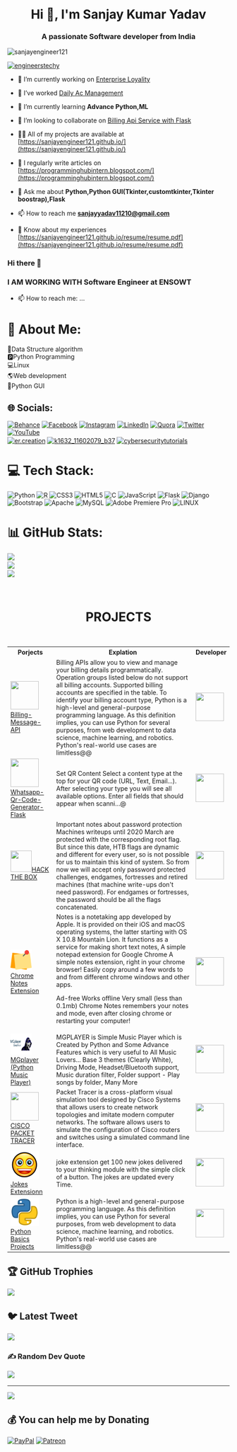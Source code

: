 <h1 align="center">Hi 👋, I'm Sanjay Kumar Yadav</h1>
<h3 align="center">A passionate Software developer from India</h3>

<p align="left"> <img src="https://komarev.com/ghpvc/?username=sanjayengineer121&label=Profile%20views&color=0e75b6&style=flat" alt="sanjayengineer121" /> </p>

<p align="left"> <a href="https://twitter.com/engineerstechy" target="blank"><img src="https://img.shields.io/twitter/follow/engineerstechy?logo=twitter&style=for-the-badge" alt="engineerstechy" /></a> </p>



- 🔭 I’m currently working on [Enterprise Loyality](https://github.com/sanjayengineer121/EnterpriseLoyality)
- 🔭 I’ve worked [Daily Ac Management](https://github.com/sanjayengineer121/Daily_Ac_report)

- 🌱 I’m currently learning **Advance Python,ML**

- 👯 I’m looking to collaborate on [Billing Api Service with Flask](https://github.com/sanjayengineer121/BILLING_API)

- 👨‍💻 All of my projects are available at [https://sanjayengineer121.github.io/](https://sanjayengineer121.github.io/)

- 📝 I regularly write articles on [https://programminghubintern.blogspot.com/](https://programminghubintern.blogspot.com/)

- 💬 Ask me about **Python,Python GUI(Tkinter,customtkinter,Tkinter boostrap),Flask**

- 📫 How to reach me **sanjayyadav11210@gmail.com**

- 📄 Know about my experiences [https://sanjayengineer121.github.io/resume/resume.pdf](https://sanjayengineer121.github.io/resume/resume.pdf)

### Hi there 👋
### I AM WORKING WITH Software Engineer at ENSOWT
- 📫 How to reach me: ...



# 💫 About Me:
🌱Data Structure algorithm<br>🅿Python Programming<br>💻Linux<br>🌎Web development<br>🐍Python GUI


## 🌐 Socials:
[![Behance](https://img.shields.io/badge/Behance-1769ff?logo=behance&logoColor=white)](https://behance.net/sanjayyadav114) [![Facebook](https://img.shields.io/badge/Facebook-%231877F2.svg?logo=Facebook&logoColor=white)](https://facebook.com/HotClubstatus) [![Instagram](https://img.shields.io/badge/Instagram-%23E4405F.svg?logo=Instagram&logoColor=white)](https://instagram.com/creative_edits17) [![LinkedIn](https://img.shields.io/badge/LinkedIn-%230077B5.svg?logo=linkedin&logoColor=white)](https://linkedin.com/in/ersanjay19) [![Quora](https://img.shields.io/badge/Quora-%23B92B27.svg?logo=Quora&logoColor=white)](https://quora.com/profile/https://programminghubintern.blogspot.com/) [![Twitter](https://img.shields.io/badge/Twitter-%231DA1F2.svg?logo=Twitter&logoColor=white)](https://twitter.com/engineerstechy) [![YouTube](https://img.shields.io/badge/YouTube-%23FF0000.svg?logo=YouTube&logoColor=white)](https://youtube.com/@er.creation)
<br>
<a href="https://www.youtube.com/c/er.creation" target="blank"><img align="center" src="https://raw.githubusercontent.com/rahuldkjain/github-profile-readme-generator/master/src/images/icons/Social/youtube.svg" alt="er.creation" height="30" width="40" /></a>
<a href="https://www.hackerearth.com/k1632_11602079_b37" target="blank"><img align="center" src="https://raw.githubusercontent.com/rahuldkjain/github-profile-readme-generator/master/src/images/icons/Social/hackerearth.svg" alt="k1632_11602079_b37" height="30" width="40" /></a>
<a href="https://auth.geeksforgeeks.org/user/cybersecuritytutorials" target="blank"><img align="center" src="https://raw.githubusercontent.com/rahuldkjain/github-profile-readme-generator/master/src/images/icons/Social/geeks-for-geeks.svg" alt="cybersecuritytutorials" height="30" width="40" /></a>

# 💻 Tech Stack:
![Python](https://img.shields.io/badge/python-3670A0?style=plastic&logo=python&logoColor=ffdd54) ![R](https://img.shields.io/badge/r-%23276DC3.svg?style=plastic&logo=r&logoColor=white) ![CSS3](https://img.shields.io/badge/css3-%231572B6.svg?style=plastic&logo=css3&logoColor=white) ![HTML5](https://img.shields.io/badge/html5-%23E34F26.svg?style=plastic&logo=html5&logoColor=white) ![C](https://img.shields.io/badge/c-%2300599C.svg?style=plastic&logo=c&logoColor=white) ![JavaScript](https://img.shields.io/badge/javascript-%23323330.svg?style=plastic&logo=javascript&logoColor=%23F7DF1E) ![Flask](https://img.shields.io/badge/flask-%23000.svg?style=plastic&logo=flask&logoColor=white) ![Django](https://img.shields.io/badge/django-%23092E20.svg?style=plastic&logo=django&logoColor=white) ![Bootstrap](https://img.shields.io/badge/bootstrap-%23563D7C.svg?style=plastic&logo=bootstrap&logoColor=white) ![Apache](https://img.shields.io/badge/apache-%23D42029.svg?style=plastic&logo=apache&logoColor=white) ![MySQL](https://img.shields.io/badge/mysql-%2300f.svg?style=plastic&logo=mysql&logoColor=white) ![Adobe Premiere Pro](https://img.shields.io/badge/Adobe%20Premiere%20Pro-9999FF.svg?style=plastic&logo=Adobe%20Premiere%20Pro&logoColor=white) ![LINUX](https://img.shields.io/badge/Linux-FCC624?style=plastic&logo=linux&logoColor=black)
# 📊 GitHub Stats:
![](https://github-readme-stats.vercel.app/api?username=sanjayengineer121&theme=dark&hide_border=false&include_all_commits=false&count_private=false)<br/>
![](https://github-readme-streak-stats.herokuapp.com/?user=sanjayengineer121&theme=dark&hide_border=false)<br/>
![](https://github-readme-stats.vercel.app/api/top-langs/?username=sanjayengineer121&theme=dark&hide_border=false&include_all_commits=false&count_private=false&layout=compact)

<br>
<h1 align="center">PROJECTS</h1><br>



<table style="width:100%">
  <tr>
    <th>Porjects</th>
    <th>Explation</th>
    <th>Developer</th>
  </tr>
   <tr>
    <td><a href="https://github.com/sanjayengineer121/BILLING_API" target="_blank"> <img src="https://github.com/sanjayengineer121/BILLING_API/blob/main/billing.ico" height="64px" width="64px">Billing-Message-API</td>
    <td>Billing APIs allow you to view and manage your billing details programmatically. Operation groups listed below do not support all billing accounts. Supported billing accounts are specified in the table. To identify your billing account type, Python is a high-level and general-purpose programming language. As this definition implies, you can use Python for several purposes, from web development to data science, machine learning, and robotics. Python's real-world use cases are limitless@@ </td>
    <td><a href="https://in.linkedin.com/in/ersanjay19/" target="_blank"><img src="https://github.com/sanjayengineer121/basicvideoplayerUI/blob/main/ing-modified.png" height="64px" width="64px"></td>
  </tr>
     <tr>
    <td><a href="https://github.com/sanjayengineer121/Whatsapp-Qr-Code-Generator-Flask" target="_blank"> <img src="https://www.qrcode-monkey.com/img/default-preview-qr.svg" height="64px" width="64px">Whatsapp-Qr-Code-Generator-Flask</td>
    <td>Set QR Content Select a content type at the top for your QR code (URL, Text, Email...). After selecting your type you will see all available options. Enter all fields that should appear when scanni…@ </td>
    <td><a href="https://in.linkedin.com/in/ersanjay19/" target="_blank"><img src="https://github.com/sanjayengineer121/basicvideoplayerUI/blob/main/ing-modified.png" height="64px" width="64px"></td>
  </tr>
  <tr>
    <td><a href="https://github.com/sanjayengineer121/HACKTHEBOX" target="_blank"><img src="https://static-cdn.jtvnw.net/jtv_user_pictures/e35a902c-7cef-49f1-800a-1e75acf39a96-profile_image-70x70.png" height="48px" width="48px">HACK THE BOX</a>
</td>
    <td>Important notes about password protection
Machines writeups until 2020 March are protected with the corresponding root flag. But since this date, HTB flags are dynamic and different for every user, so is not possible for us to maintain this kind of system. So from now we will accept only password protected challenges, endgames, fortresses and retired machines (that machine write-ups don't need password). For endgames or fortresses, the password should be all the flags concatenated.</td>
    <td><a href="https://in.linkedin.com/in/ersanjay19/" target="_blank"><img src="https://github.com/sanjayengineer121/basicvideoplayerUI/blob/main/ing-modified.png" height="64px" width="64px"></a>
  </tr>
  <tr>
    <td><a href="https://github.com/sanjayengineer121/Notes-Extension" target="_blank"><img src="https://github.com/sanjayengineer121/Notes-Extension/blob/main/logo.png" height="48px" width="48px">Chrome Notes Extension</a></td>
    <td>Notes is a notetaking app developed by Apple. It is provided on their iOS and macOS operating systems, the latter starting with OS X 10.8 Mountain Lion. It functions as a service for making short text notes,
A simple notepad extension for Google Chrome A simple notes extension, right in your chrome browser! Easily copy around a few words to and from different chrome windows and other apps.

Ad-free
Works offline
Very small (less than 0.1mb)
Chrome Notes remembers your notes and mode, even after closing chrome or restarting your computer!</td>
    <td><a href="https://in.linkedin.com/in/ersanjay19/" target="_blank"><img src="https://github.com/sanjayengineer121/basicvideoplayerUI/blob/main/ing-modified.png" height="64px" width="64px"></td>
  </tr>
  <tr>
    <td><a href="https://github.com/sanjayengineer121/MGPLAYER" target="_blank"><img src="https://github.com/sanjayengineer121/MGPLAYER/blob/main/Icon/icon.png" height="48px" width="48px">MGplayer (Python Music Player)</a></td>
    <td>
     MGPLAYER is Simple Music Player which is Created by Python and Some Advance Features which is very useful to All Music Lovers...
Base 3 themes (Clearly White),
Driving Mode,
Headset/Bluetooth support,
Music duration filter,
Folder support - Play songs by folder,
Many More</td>
    <td><a href="https://in.linkedin.com/in/ersanjay19/" target="_blank"><img src="https://github.com/sanjayengineer121/basicvideoplayerUI/blob/main/ing-modified.png" height="64px" width="64px"></td>
  </tr>
  <tr>
    <td><a href="https://github.com/sanjayengineer121/Cisco_pocket_tracer" target="_blank"> <img src="https://camo.githubusercontent.com/11ad891ee10b44131affb8ec98d53dba33b3ba4d9987574ee6e5b18063545231/68747470733a2f2f7374656d636c6f7564732e636f6d2f77702d636f6e74656e742f75706c6f6164732f323032302f30362f6e6574776f726b696e672d636973636f2d7061636b65742d7472616365722e706e67" height="64px" width="64px">CISCO PACKET TRACER</td>
      <td>Packet Tracer is a cross-platform visual simulation tool designed by Cisco Systems that allows users to create network topologies and imitate modern computer networks. The software allows users to simulate the configuration of Cisco routers and switches using a simulated command line interface.</td>
    <td><a href="https://in.linkedin.com/in/ersanjay19/" target="_blank"><img src="https://github.com/sanjayengineer121/basicvideoplayerUI/blob/main/ing-modified.png" height="64px" width="64px"></td>
  </tr>  
  <tr>
    <td><a href="https://github.com/sanjayengineer121/Jokes-Extensionn" target="_blank"> <img src="https://github.com/sanjayengineer121/Jokes-Extensionn/blob/main/logo.png" height="64px" width="64px">Jokes Extensionn</td>
      <td>joke extension get 100 new jokes delivered to your thinking module with the simple click of a button. The jokes are updated every Time.</td>
    <td><a href="https://in.linkedin.com/in/ersanjay19/" target="_blank"><img src="https://github.com/sanjayengineer121/basicvideoplayerUI/blob/main/ing-modified.png" height="64px" width="64px"></td>
  </tr>  
  <tr>
    <td><a href="https://github.com/sanjayengineer121/Python-Projects" target="_blank"> <img src="https://github.com/sanjayengineer121/Python-Projects/blob/master/4518857_python_icon.png" height="64px" width="64px">Python Basics Projects</td>
    <td>Python is a high-level and general-purpose programming language. As this definition implies, you can use Python for several purposes, from web development to data science, machine learning, and robotics. Python's real-world use cases are limitless@@</td>
    <td><a href="https://in.linkedin.com/in/ersanjay19/" target="_blank"><img src="https://github.com/sanjayengineer121/basicvideoplayerUI/blob/main/ing-modified.png" height="64px" width="64px"></td>
  </tr>
 
</table>


## 🏆 GitHub Trophies
![](https://github-profile-trophy.vercel.app/?username=sanjayengineer121&theme=dracula&no-frame=false&no-bg=true&margin-w=4)

## 🐦 Latest Tweet
[![](https://gtce.itsvg.in/api?username=engineerstechy)](https://github.com/VishwaGauravIn/github-twitter-card-embed)

### ✍️ Random Dev Quote
![](https://quotes-github-readme.vercel.app/api?type=horizontal&theme=gruvbox)

---
[![](https://visitcount.itsvg.in/api?id=sanjayengineer121&icon=0&color=1)](https://visitcount.itsvg.in)

  ## 💰 You can help me by Donating
  [![PayPal](https://img.shields.io/badge/PayPal-00457C?style=for-the-badge&logo=paypal&logoColor=white)](https://paypal.me/sanjayyadav11210@gmail.com) [![Patreon](https://img.shields.io/badge/Patreon-F96854?style=for-the-badge&logo=patreon&logoColor=white)](https://patreon.com/GITHUB401) 

  
